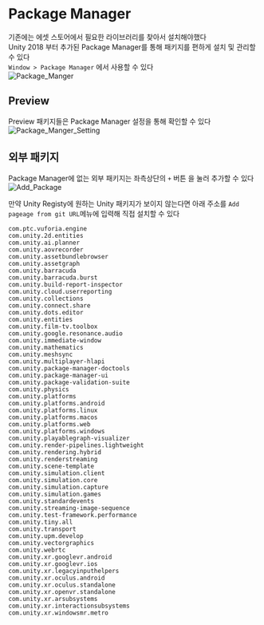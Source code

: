 # Package Manager
기존에는 에셋 스토어에서 필요한 라이브러리를 찾아서 설치해야했다  
Unity 2018 부터 추가된 Package Manager를 통해 패키지를 편하게 설치 및 관리할 수 있다  
`Window > Package Manager` 에서 사용할 수 있다  
![Package_Manger](https://user-images.githubusercontent.com/37904040/107473684-6b18ba00-6bb4-11eb-8e22-19e94417d84c.PNG)

## Preview
Preview 패키지들은 Package Manager 설정을 통해 확인할 수 있다  
![Package_Manger_Setting](https://user-images.githubusercontent.com/37904040/107473687-6c49e700-6bb4-11eb-90e8-6c000982d614.png)

## 외부 패키지
Package Manager에 없는 외부 패키지는 좌측상단의 `+` 버튼 을 눌러 추가할 수 있다  
![Add_Package](https://user-images.githubusercontent.com/37904040/107476508-4ecb4c00-6bb9-11eb-9e4e-eab2a9540445.png)

만약 Unity Registy에 원하는 Unity 패키지가 보이지 않는다면 아래 주소를 `Add pageage from git URL`메뉴에 입력해 직접 설치할 수 있다  
```
com.ptc.vuforia.engine
com.unity.2d.entities
com.unity.ai.planner
com.unity.aovrecorder
com.unity.assetbundlebrowser
com.unity.assetgraph
com.unity.barracuda
com.unity.barracuda.burst
com.unity.build-report-inspector
com.unity.cloud.userreporting
com.unity.collections
com.unity.connect.share
com.unity.dots.editor
com.unity.entities
com.unity.film-tv.toolbox
com.unity.google.resonance.audio
com.unity.immediate-window
com.unity.mathematics
com.unity.meshsync
com.unity.multiplayer-hlapi
com.unity.package-manager-doctools
com.unity.package-manager-ui
com.unity.package-validation-suite
com.unity.physics
com.unity.platforms
com.unity.platforms.android
com.unity.platforms.linux
com.unity.platforms.macos
com.unity.platforms.web
com.unity.platforms.windows
com.unity.playablegraph-visualizer
com.unity.render-pipelines.lightweight
com.unity.rendering.hybrid
com.unity.renderstreaming
com.unity.scene-template
com.unity.simulation.client
com.unity.simulation.core
com.unity.simulation.capture
com.unity.simulation.games
com.unity.standardevents
com.unity.streaming-image-sequence
com.unity.test-framework.performance
com.unity.tiny.all
com.unity.transport
com.unity.upm.develop
com.unity.vectorgraphics
com.unity.webrtc
com.unity.xr.googlevr.android
com.unity.xr.googlevr.ios
com.unity.xr.legacyinputhelpers
com.unity.xr.oculus.android
com.unity.xr.oculus.standalone
com.unity.xr.openvr.standalone
com.unity.xr.arsubsystems
com.unity.xr.interactionsubsystems
com.unity.xr.windowsmr.metro
```
